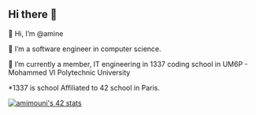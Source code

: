 ## Hi there 👋


👋 Hi, I’m @amine

👀 I’m a software engineer in computer science.

🌱 I’m currently a member, IT engineering in 1337 coding school in UM6P - Mohammed VI Polytechnic University

*1337 is school Affiliated to 42 school in Paris.

[![amimouni's 42 stats](https://badge.mediaplus.ma/greenbinary/amimouni)](https://github.com/oakoudad/badge42)
